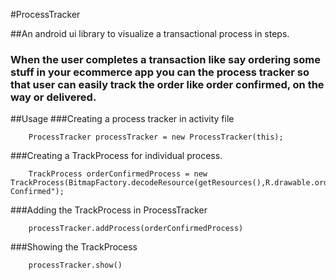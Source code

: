 #ProcessTracker

##An android ui library to visualize a transactional process in steps.
### When the  user completes a transaction like say ordering some stuff in your ecommerce app you can the process tracker so that user can easily track the order like order confirmed, on the way or delivered.

##Usage
###Creating a process tracker in activity file
```
    ProcessTracker processTracker = new ProcessTracker(this);

```
###Creating a TrackProcess for individual process.
```
    TrackProcess orderConfirmedProcess = new TrackProcess(BitmapFactory.decodeResource(getResources(),R.drawable.order),"Order Confirmed");
```
###Adding the TrackProcess in ProcessTracker
```
    processTracker.addProcess(orderConfirmedProcess)
```
###Showing the TrackProcess
```
    processTracker.show()
```
